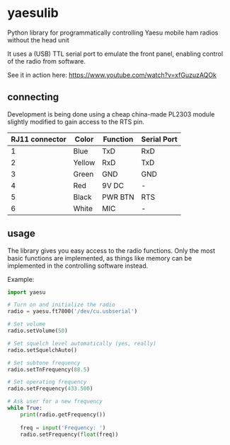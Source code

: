 # yaesulib

Python library for programmatically controlling Yaesu mobile ham radios without the head unit

It uses a (USB) TTL serial port to emulate the front panel, enabling control of the radio from software.

See it in action here: https://www.youtube.com/watch?v=xfGuzuzAQOk

## connecting

Development is being done using a cheap china-made PL2303 module slightly modified to gain access to the RTS pin.

|	RJ11 connector	|	Color	|	Function	|	Serial Port	|
|-------------------|-----------|---------------|---------------|
|	1				|	Blue	|	TxD			|	RxD			|
|	2				|	Yellow	|	RxD			|	TxD			|
|	3				|	Green	|	GND			|	GND			|
|	4				|	Red		|	9V DC		|	-			|
|	5				|	Black	|	PWR BTN		|	RTS			|
|	6				|	White	|	MIC			|	-			|

## usage

The library gives you easy access to the radio functions. Only the most basic functions are implemented, as things like memory can be implemented in the controlling software instead.

Example:

```python
import yaesu

# Turn on and initialize the radio
radio = yaesu.ft7800('/dev/cu.usbserial')

# Set volume
radio.setVolume(50)

# Set squelch level automatically (yes, really)
radio.setSquelchAuto()

# Set subtone frequency
radio.setTnFrequency(88.5)

# Set operating frequency
radio.setFrequency(433.500)

# Ask user for a new frequency
while True:
	print(radio.getFrequency())
	
	freq = input('Frequency: ')
	radio.setFrequency(float(freq))	

```
